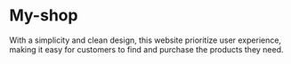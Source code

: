 # My-shop


With a simplicity and clean design, this website prioritize user experience, making it easy for customers to find and purchase the products they need.
